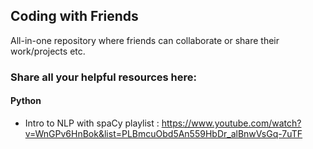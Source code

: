 ## Coding with Friends

All-in-one repository where friends can collaborate or share their work/projects etc. 

### Share all your helpful resources here:

#### Python
- Intro to NLP with spaCy playlist : https://www.youtube.com/watch?v=WnGPv6HnBok&list=PLBmcuObd5An559HbDr_alBnwVsGq-7uTF